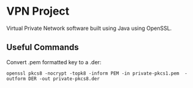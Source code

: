 # VPN Project

Virtual Private Network software built using Java using OpenSSL.

## Useful Commands

Convert .pem formatted key to a .der:

`openssl pkcs8 -nocrypt -topk8 -inform PEM -in private-pkcs1.pem  -outform DER
-out private-pkcs8.der`

